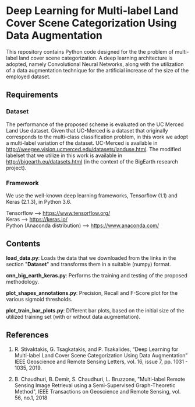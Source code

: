 # Deep Learning for Multi-label Land Cover Scene Categorization Using Data Augmentation

This repository contains Python code designed for the the problem of multi-label land cover scene categorization. A deep learning architecture is adopted, namely Convolutional Neural Networks, along with the utilization of a data augmentation technique for the artificial increase of the size of the employed dataset.

## Requirements

### Dataset
The performance of the proposed scheme is evaluated on the UC Merced Land Use dataset. Given that UC-Merced is a dataset that originally corresponds to the multi-class classification problem, in this work we adopt a multi-label variation of the dataset. UC-Merced is available in http://weegee.vision.ucmerced.edu/datasets/landuse.html. The modified labelset that we utilize in this work is available in http://bigearth.eu/datasets.html (in the context of the BigEarth research project).

### Framework 
We use the well-known deep learning frameworks, Tensorflow (1.1) and Keras (2.1.3), in Python 3.6.

Tensorflow --> https://www.tensorflow.org/ <br />
Keras --> https://keras.io/ <br />
Python (Anaconda distribution) --> https://www.anaconda.com/ 

## Contents
**load_data.py**: Loads the data that we downloaded from the links in the section "**Dataset**" and transforms them in a suitable (numpy) format.

**cnn_big_earth_keras.py**: Performs the training and testing of the proposed methodology.

**plot_shapes_annotations.py**: Precision, Recall and F-Score plot for the various sigmoid thresholds.

**plot_train_bar_plots.py**: Different bar plots, based on the initial size of the utilized training set (with or without data augmentation).

## References
1. R. Stivaktakis, G. Tsagkatakis, and P. Tsakalides,
“Deep Learning for Multi-label Land Cover Scene Categorization Using Data Augmentation” IEEE Geoscience and Remote Sensing Letters, vol. 16, issue 7, pp. 1031 - 1035, 2019.

2. B. Chaudhuri, B. Demir, S. Chaudhuri, L. Bruzzone,
"Multi-label Remote Sensing Image Retrieval using a Semi-Supervised Graph-Theoretic Method", IEEE Transactions on Geoscience and Remote Sensing, vol. 56, no.1, 2018
